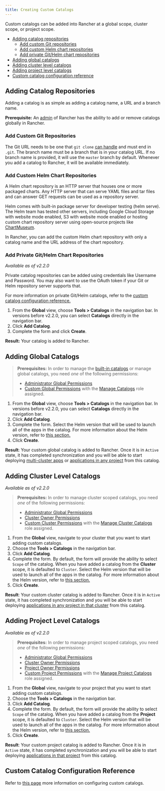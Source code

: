 ```yaml
---
title: Creating Custom Catalogs
---
```


Custom catalogs can be added into Rancher at a global scope, cluster scope, or project scope.

- [Adding catalog repositories](#adding-catalog-repositories)
  - [Add custom Git repositories](#add-custom-git-repositories)
  - [Add custom Helm chart repositories](#add-custom-helm-chart-repositories)
  - [Add private Git/Helm chart repositories](#add-private-git-helm-chart-repositories)
- [Adding global catalogs](#adding-global-catalogs)
- [Adding cluster level catalogs](#adding-cluster-level-catalogs)
- [Adding project level catalogs](#adding-project-level-catalogs)
- [Custom catalog configuration reference](#custom-catalog-configuration-reference)

## Adding Catalog Repositories

Adding a catalog is as simple as adding a catalog name, a URL and a branch name.

**Prerequisite:** An [admin](../../advanced-user-guides/authentication-permissions-and-global-configuration/manage-role-based-access-control-rbac/global-permissions.md) of Rancher has the ability to add or remove catalogs globally in Rancher.

### Add Custom Git Repositories
The Git URL needs to be one that `git clone` [can handle](https://git-scm.com/docs/git-clone#_git_urls_a_id_urls_a) and must end in `.git`. The branch name must be a branch that is in your catalog URL. If no branch name is provided, it will use the `master` branch by default. Whenever you add a catalog to Rancher, it will be available immediately.

### Add Custom Helm Chart Repositories

A Helm chart repository is an HTTP server that houses one or more packaged charts. Any HTTP server that can serve YAML files and tar files and can answer GET requests can be used as a repository server.

Helm comes with built-in package server for developer testing (helm serve). The Helm team has tested other servers, including Google Cloud Storage with website mode enabled, S3 with website mode enabled or hosting custom chart repository server using open-source projects like [ChartMuseum](https://github.com/helm/chartmuseum).

In Rancher, you can add the custom Helm chart repository with only a catalog name and the URL address of the chart repository.

### Add Private Git/Helm Chart Repositories
_Available as of v2.2.0_

Private catalog repositories can be added using credentials like Username and Password. You may also want to use the OAuth token if your Git or Helm repository server supports that.

For more information on private Git/Helm catalogs, refer to the [custom catalog configuration reference.](./catalog-config.md)

 1. From the **Global** view, choose **Tools > Catalogs** in the navigation bar. In versions before v2.2.0, you can select **Catalogs** directly in the navigation bar.
 2. Click **Add Catalog**.
 3. Complete the form and click **Create**.

 **Result:** Your catalog is added to Rancher.

## Adding Global Catalogs

>**Prerequisites:** In order to manage the [built-in catalogs](./built-in.md) or manage global catalogs, you need _one_ of the following permissions:
>
>- [Administrator Global Permissions](../../advanced-user-guides/authentication-permissions-and-global-configuration/manage-role-based-access-control-rbac/global-permissions.md)
>- [Custom Global Permissions](../../advanced-user-guides/authentication-permissions-and-global-configuration/manage-role-based-access-control-rbac/global-permissions.md#custom-global-permissions) with the [Manage Catalogs](../../advanced-user-guides/authentication-permissions-and-global-configuration/manage-role-based-access-control-rbac/global-permissions.md) role assigned.

 1. From the **Global** view, choose **Tools > Catalogs** in the navigation bar. In versions before v2.2.0, you can select **Catalogs** directly in the navigation bar.
 2. Click **Add Catalog**.
 3. Complete the form. Select the Helm version that will be used to launch all of the apps in the catalog. For more information about the Helm version, refer to [this section.](../../../pages-for-subheaders/helm-charts-in-rancher.md#catalog-helm-deployment-versions)
4. Click **Create**.

 **Result**: Your custom global catalog is added to Rancher. Once it is in `Active` state, it has completed synchronization and you will be able to start deploying [multi-cluster apps](../deploy-apps-across-clusters.md) or [applications in any project](./launching-apps.md) from this catalog.

## Adding Cluster Level Catalogs

_Available as of v2.2.0_

>**Prerequisites:** In order to manage cluster scoped catalogs, you need _one_ of the following permissions:
>
>- [Administrator Global Permissions](../../advanced-user-guides/authentication-permissions-and-global-configuration/manage-role-based-access-control-rbac/global-permissions.md)
>- [Cluster Owner Permissions](../../advanced-user-guides/authentication-permissions-and-global-configuration/manage-role-based-access-control-rbac/cluster-and-project-roles.md#cluster-roles)
>- [Custom Cluster Permissions](../../advanced-user-guides/authentication-permissions-and-global-configuration/manage-role-based-access-control-rbac/cluster-and-project-roles.md#cluster-roles) with the [Manage Cluster Catalogs](../../advanced-user-guides/authentication-permissions-and-global-configuration/manage-role-based-access-control-rbac/cluster-and-project-roles.md#cluster-role-reference) role assigned.

1. From the **Global** view, navigate to your cluster that you want to start adding custom catalogs.
2. Choose the **Tools > Catalogs** in the navigation bar.
2. Click **Add Catalog**.
3. Complete the form. By default, the form will provide the ability to select `Scope` of the catalog. When you have added a catalog from the **Cluster** scope, it is defaulted to `Cluster`. Select the Helm version that will be used to launch all of the apps in the catalog. For more information about the Helm version, refer to [this section.](../../../pages-for-subheaders/helm-charts-in-rancher.md#catalog-helm-deployment-versions)
5. Click **Create**.

**Result**: Your custom cluster catalog is added to Rancher. Once it is in `Active` state, it has completed synchronization and you will be able to start deploying  [applications in any project in that cluster](../../../pages-for-subheaders/helm-charts-in-rancher.md) from this catalog.

## Adding Project Level Catalogs

_Available as of v2.2.0_

>**Prerequisites:** In order to manage project scoped catalogs, you need _one_ of the following permissions:
>
>- [Administrator Global Permissions](../../advanced-user-guides/authentication-permissions-and-global-configuration/manage-role-based-access-control-rbac/global-permissions.md)
>- [Cluster Owner Permissions](../../advanced-user-guides/authentication-permissions-and-global-configuration/manage-role-based-access-control-rbac/cluster-and-project-roles.md#cluster-roles)
>- [Project Owner Permissions](../../advanced-user-guides/authentication-permissions-and-global-configuration/manage-role-based-access-control-rbac/cluster-and-project-roles.md#project-roles)
>- [Custom Project Permissions](../../advanced-user-guides/authentication-permissions-and-global-configuration/manage-role-based-access-control-rbac/cluster-and-project-roles.md#cluster-roles) with the [Manage Project Catalogs](../../advanced-user-guides/authentication-permissions-and-global-configuration/manage-role-based-access-control-rbac/cluster-and-project-roles.md#project-role-reference) role assigned.

1. From the **Global** view, navigate to your project that you want to start adding custom catalogs.
2. Choose the **Tools > Catalogs** in the navigation bar.
2. Click **Add Catalog**.
3. Complete the form. By default, the form will provide the ability to select `Scope` of the catalog. When you have added a catalog from the **Project** scope, it is defaulted to `Cluster`. Select the Helm version that will be used to launch all of the apps in the catalog. For more information about the Helm version, refer to [this section.](../../../pages-for-subheaders/helm-charts-in-rancher.md#catalog-helm-deployment-versions)
5. Click **Create**.

**Result**: Your custom project catalog is added to Rancher. Once it is in `Active` state, it has completed synchronization and you will be able to start deploying  [applications in that project](../../../pages-for-subheaders/helm-charts-in-rancher.md) from this catalog.

## Custom Catalog Configuration Reference

Refer to [this page](./catalog-config.md) more information on configuring custom catalogs.